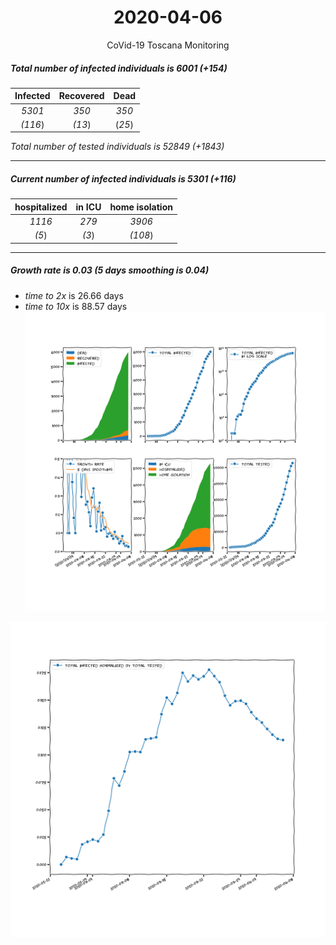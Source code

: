 <div align='center'>

# 2020-04-06
CoVid-19 Toscana Monitoring
</div>

##### Total number of infected individuals is 6001 (+154)
Infected | Recovered | Dead
:---: | :---: | :---:
*5301* | *350* | *350*
*(116*) | *(13*) | (*25*)

*Total number of tested individuals is 52849 (+1843)*
***
##### Current number of infected individuals is 5301 (+116)
hospitalized | in ICU | home isolation
:---: | :---: | :---:
*1116* |*279* |*3906*
*(5*) |*(3*) |*(108*)
***
##### Growth rate is 0.03 (5 days smoothing is 0.04)
- *time to 2x* is 26.66 days
- *time to 10x* is 88.57 days
![stats][stats]

![infected_normalized][infected_normalized]

[stats]: stats_Toscana.png
[infected_normalized]: infected_normalized_Toscana.png
